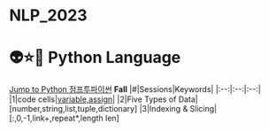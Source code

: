 # NLP_2023

# 👽⭐👿 Python Language
[Jump to Python 점프투파이썬](https://wikidocs.net/book/1)
**Fall**
|#|Sessions|Keywords|
|:--:|:--:|:--:|
|1|code cells|[variable,assign](https://github.com/20230212KIM/NLP_2023/blob/main/1_CodeCells_Basic_.ipynb)|
|2|Five Types of Data|[number,string,list,tuple,dictionary]
|3|Indexing & Slicing|[:,0,-1,link+,repeat*,length len]
